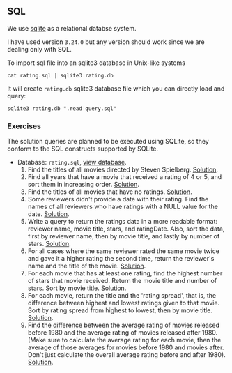 ## SQL

We use [sqlite](https://www.sqlite.org/index.html) as a relational databse system.

I have used version `3.24.0` but any version should work since we are dealing only with SQL.

To import sql file into an sqlite3 database in Unix-like systems

```
cat rating.sql | sqlite3 rating.db
```

It will create `rating.db` sqlite3 database file which you can directly load and query:

```
sqlite3 rating.db ".read query.sql"
```

### Exercises

The solution queries are planned to be executed using SQLite, so they conform to the SQL constructs supported by SQLite.

* Database: `rating.sql`, [view database](rating_schema.html).
    1. Find the titles of all movies directed by Steven Spielberg. [Solution](rating_query_exercise1.sql).
    2. Find all years that have a movie that received a rating of 4 or 5, and sort them in increasing order. [Solution](rating_query_exercise2.sql).
    3. Find the titles of all movies that have no ratings. [Solution](rating_query_exercise3.sql).
    4. Some reviewers didn't provide a date with their rating. Find the names of all reviewers who have ratings with a NULL value for the date. [Solution](rating_query_exercise4.sql).
    5. Write a query to return the ratings data in a more readable format: reviewer name, movie title, stars, and ratingDate. Also, sort the data, first by reviewer name, then by movie title, and lastly by number of stars. [Solution](rating_query_exercise5.sql).
    6. For all cases where the same reviewer rated the same movie twice and gave it a higher rating the second time, return the reviewer's name and the title of the movie. [Solution](rating_query_exercise6.sql).
    7. For each movie that has at least one rating, find the highest number of stars that movie received. Return the movie title and number of stars. Sort by movie title. [Solution](rating_query_exercise7.sql).
    8. For each movie, return the title and the 'rating spread', that is, the difference between highest and lowest ratings given to that movie. Sort by rating spread from highest to lowest, then by movie title. [Solution](rating_query_exercise8.sql).
    9. Find the difference between the average rating of movies released before 1980 and the average rating of movies released after 1980. (Make sure to calculate the average rating for each movie, then the average of those averages for movies before 1980 and movies after. Don't just calculate the overall average rating before and after 1980). [Solution](rating_query_exercise9.sql).
